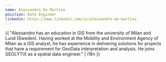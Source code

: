 ```yaml
---
name: Alessandro De Martino
position: Data Engineer
linkedin: https://www.linkedin.com/in/alessandro-de-martino
---
```


{{ "Alessandro has an education in GIS from the university of Milan and Lund (Sweden). Having worked at the Mobility and Environment Agency of Milan as a GIS analyst, he has experience in delivering solutions for projects that have a requirement for GeoData interpretation and analysis. He joins GEOLYTIX as a spatial data engineer." | i18n }}
